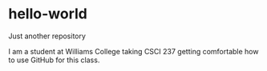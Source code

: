 # hello-world
Just another repository

I am a student at Williams College taking CSCI 237 getting comfortable how to use GitHub for this class.
